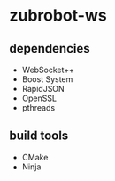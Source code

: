 # zubrobot-ws

## dependencies

- WebSocket++
- Boost System
- RapidJSON
- OpenSSL
- pthreads

## build tools
- CMake
- Ninja
